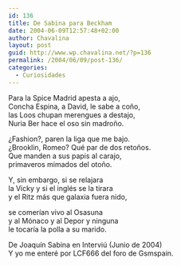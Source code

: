 ```yaml
---
id: 136
title: De Sabina para Beckham
date: 2004-06-09T12:57:48+02:00
author: Chavalina
layout: post
guid: http://www.wp.chavalina.net/?p=136
permalink: /2004/06/09/post-136/
categories:
  - Curiosidades
---
```

Para la Spice Madrid apesta a ajo,  
Concha Espina, a David, le sabe a co&ntilde;o,  
las Loos chupan merengues a destajo,  
Nuria Ber hace el oso sin madro&ntilde;o.

&iquest;Fashion?, paren la liga que me bajo.  
&iquest;Brooklin, Romeo? Qu&eacute; par de dos reto&ntilde;os.  
Que manden a sus papis al carajo,  
primaveros mimados del oto&ntilde;o.

Y, sin embargo, si se relajara  
la Vicky y si el ingl&eacute;s se la tirara  
y el Ritz m&aacute;s que galaxia fuera nido,

se comer&iacute;an vivo al Osasuna  
y al M&oacute;naco y al Depor y ninguna  
le tocar&iacute;a la polla a su marido.

<span class="cita">De Joaqu&iacute;n Sabina en Intervi&uacute; (Junio de 2004)</span>  
Y yo me enter&eacute; por <span class="alguien">LCF666</span> del foro de Gsmspain.
